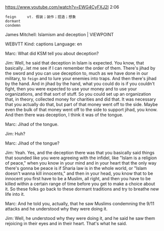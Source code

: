 https://www.youtube.com/watch?v=EWG4CyFXJ2I 
2:06

```
feign     vt. 假装；装作；捏造；想象
dormant  
condemn 
```

James Mitchell: Islamism and deception | VIEWPOINT

WEBVTT Kind: captions Language: en  

Marc: What did KSM tell you about deception?  

Jim: Well, he said that deception in Islam is expected.  You know, that basically...let me see if I can remember the order of them.  There's jihad by the sword and you can use deception to, much as we have done in our  military, to `feign` and to lure your enemies into traps.  And then there's jihad by the hand.  And in jihad by the hand, what you could do is if you couldn't fight, then you were expected  to use your money and to use your organizations, and that sort of stuff.  So you could set up an organization that, in theory, collected money for charities and  did that.  It was necessary that you actually do that, but part of that money went off to the side.  Maybe even the bulk of that money went off to the side to support jihad, you know.  And then there was deception, I think it was of the tongue.  

Marc: Jihad of the tongue.  

Jim: Huh?  

Marc: Jihad of the tongue?  

Jim: Yeah.  Yes, and the deception there was that you basically said things that sounded like you  were agreeing with the infidel, like "Islam is a religion of peace," when you know in your  mind and in your heart that the only way there's gonna be peace is if Sharia law is in the  whole world, or "Islam doesn't wanna kill innocents," and then in your head, you know that to be  innocent you first have to be a Muslim, all right, and then you have to be killed within  a certain range of time before you get to make a choice about it.  So these folks go back to these dormant traditions and try to breathe new life into it.  

Marc: And he told you, actually, that he saw Muslims condemning the 9/11 attacks and he  understood why they were doing it.  

Jim: Well, he understood why they were doing it, and he said he saw them rejoicing in their  eyes and in their heart.  That's what he said. 